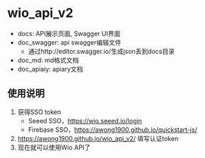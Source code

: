 # wio_api_v2

- docs: API展示页面, Swagger UI界面
- doc_swagger: api swagger编辑文件
    - 通过http://editor.swagger.io/生成json丢到docs目录
- doc_md: md格式文档
- doc_apiaiy: apiary文档

## 使用说明
1. 获得SSO token
    - Seeed SSO，https://wio.seeed.io/login
    - Firebase SSO，https://awong1900.github.io/quickstart-js/
2. https://awong1900.github.io/wio_api_v2/ 填写认证token
3. 现在就可以使用Wio API了
